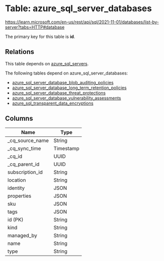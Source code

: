 # Table: azure_sql_server_databases

https://learn.microsoft.com/en-us/rest/api/sql/2021-11-01/databases/list-by-server?tabs=HTTP#database

The primary key for this table is **id**.

## Relations

This table depends on [azure_sql_servers](azure_sql_servers.md).

The following tables depend on azure_sql_server_databases:
  - [azure_sql_server_database_blob_auditing_policies](azure_sql_server_database_blob_auditing_policies.md)
  - [azure_sql_server_database_long_term_retention_policies](azure_sql_server_database_long_term_retention_policies.md)
  - [azure_sql_server_database_threat_protections](azure_sql_server_database_threat_protections.md)
  - [azure_sql_server_database_vulnerability_assessments](azure_sql_server_database_vulnerability_assessments.md)
  - [azure_sql_transparent_data_encryptions](azure_sql_transparent_data_encryptions.md)

## Columns

| Name          | Type          |
| ------------- | ------------- |
|_cq_source_name|String|
|_cq_sync_time|Timestamp|
|_cq_id|UUID|
|_cq_parent_id|UUID|
|subscription_id|String|
|location|String|
|identity|JSON|
|properties|JSON|
|sku|JSON|
|tags|JSON|
|id (PK)|String|
|kind|String|
|managed_by|String|
|name|String|
|type|String|